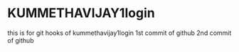 # KUMMETHAVIJAY1login
this is for git hooks  of kummethavijay1login
1st commit of github
2nd commit of github
